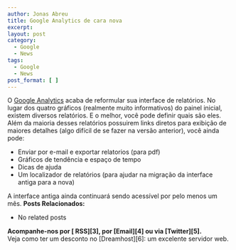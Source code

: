 ```yaml
---
author: Jonas Abreu
title: Google Analytics de cara nova
excerpt:
layout: post
category:
  - Google
  - News
tags:
  - Google
  - News
post_format: [ ]
---
```

O [Google Analytics][1] acaba de reformular sua interface de relatórios. No lugar dos quatro gráficos (realmente muito informativos) do painel inicial, existem diversos relatórios. E o melhor, você pode definir quais são eles.  
Além da maioria desses relatórios possuirem links diretos para exibição de maiores detalhes (algo difícil de se fazer na versão anterior), você ainda pode:

*   Enviar por e-mail e exportar relatorios (para pdf)
*   Gráficos de tendência e espaço de tempo
*   Dicas de ajuda
*   Um localizador de relatórios (para ajudar na migração da interface antiga para a nova)

A interface antiga ainda continuará sendo acessível por pelo menos um mês. 
**Posts Relacionados:** 
*   No related posts









**Acompanhe-nos por [ RSS][3], por [Email][4] ou via [Twitter][5].**  
Veja como ter um desconto no [Dreamhost][6]: um excelente servidor web.

 [1]: http://analytics.google.com





